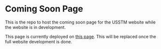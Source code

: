 # Coming Soon Page
This is the repo to host the coming soon page for the USSTM website while the website is in development.

This page is currently deployed on [this page](usstm.ca). This will be replaced once the full website development is done.
